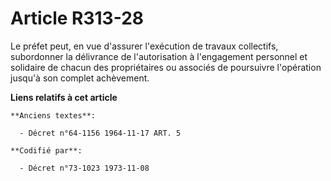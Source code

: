 # Article R313-28

Le préfet peut, en vue d'assurer l'exécution de travaux collectifs, subordonner la délivrance de l'autorisation à
l'engagement personnel et solidaire de chacun des propriétaires ou associés de poursuivre l'opération jusqu'à son complet
achèvement.

**Liens relatifs à cet article**

	**Anciens textes**:

	  - Décret n°64-1156 1964-11-17 ART. 5

	**Codifié par**:

	  - Décret n°73-1023 1973-11-08
